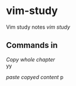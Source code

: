 # vim-study
Vim study notes
*vim study*

<h2>Commands in</h2 

*Copy whole chapter*  
yy

*paste copyed content*
p 



